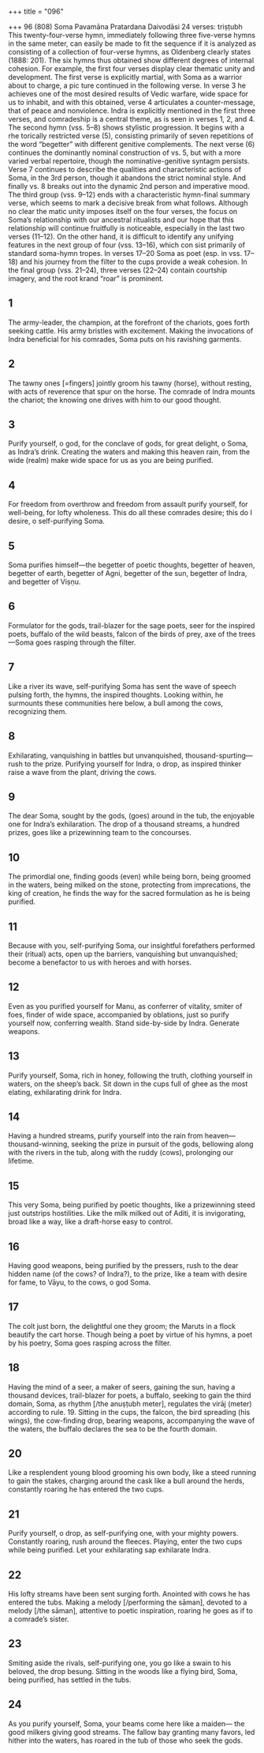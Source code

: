 +++
title = "096"

+++
96 (808) Soma Pavamāna
Pratardana Daivodāsi
24 verses: triṣṭubh
This twenty-four-verse hymn, immediately following three five-verse hymns in the  same meter, can easily be made to fit the sequence if it is analyzed as consisting of  a collection of four-verse hymns, as Oldenberg clearly states (1888: 201). The six  hymns thus obtained show different degrees of internal cohesion.
For example, the first four verses display clear thematic unity and development.  The first verse is explicitly martial, with Soma as a warrior about to charge, a pic ture continued in the following verse. In verse 3 he achieves one of the most desired  results of Vedic warfare, wide space for us to inhabit, and with this obtained, verse  4 articulates a counter-message, that of peace and nonviolence. Indra is explicitly  mentioned in the first three verses, and comradeship is a central theme, as is seen in  verses 1, 2, and 4.
The second hymn (vss. 5–8) shows stylistic progression. It begins with a rhe torically restricted verse (5), consisting primarily of seven repetitions of the word  “begetter” with different genitive complements. The next verse (6)  continues the  dominantly nominal construction of vs. 5, but with a more varied verbal repertoire,  though the nominative-genitive syntagm persists. Verse 7 continues to describe the  qualities and characteristic actions of Soma, in the 3rd person, though it abandons  the strict nominal style. And finally vs. 8 breaks out into the dynamic 2nd person  and imperative mood.
The third group (vss. 9–12) ends with a characteristic hymn-final summary verse,  which seems to mark a decisive break from what follows. Although no clear the matic unity imposes itself on the four verses, the focus on Soma’s relationship with  our ancestral ritualists and our hope that this relationship will continue fruitfully is  noticeable, especially in the last two verses (11–12). On the other hand, it is difficult  to identify any unifying features in the next group of four (vss. 13–16), which con sist primarily of standard soma-hymn tropes. In verses 17–20 Soma as poet (esp. in  vss. 17–18) and his journey from the filter to the cups provide a weak cohesion. In  the final group (vss. 21–24), three verses (22–24) contain courtship imagery, and the  root krand “roar” is prominent.
## 1
The army-leader, the champion, at the forefront of the chariots, goes  forth seeking cattle. His army bristles with excitement. Making the invocations of Indra beneficial for his comrades, Soma puts  on his ravishing garments.
## 2
The tawny ones [=fingers] jointly groom his tawny (horse), without  resting, with acts of reverence that spur on the horse.
The comrade of Indra mounts the chariot; the knowing one drives with  him to our good thought.
## 3
Purify yourself, o god, for the conclave of gods, for great delight, o  Soma, as Indra’s drink.
Creating the waters and making this heaven rain, from the wide (realm)  make wide space for us as you are being purified.
## 4
For freedom from overthrow and freedom from assault purify yourself,  for well-being, for lofty wholeness.
This do all these comrades desire; this do I desire, o self-purifying
Soma.
## 5
Soma purifies himself—the begetter of poetic thoughts, begetter of  heaven, begetter of earth,
begetter of Agni, begetter of the sun, begetter of Indra, and begetter  of Viṣṇu.
## 6
Formulator for the gods, trail-blazer for the sage poets, seer for the  inspired poets, buffalo of the wild beasts,
falcon of the birds of prey, axe of the trees—Soma goes rasping
through the filter.
## 7
Like a river its wave, self-purifying Soma has sent the wave of speech  pulsing forth, the hymns, the inspired thoughts.
Looking within, he surmounts these communities here below, a bull  among the cows, recognizing them.
## 8
Exhilarating, vanquishing in battles but unvanquished,
thousand-spurting—rush to the prize.
Purifying yourself for Indra, o drop, as inspired thinker raise a wave  from the plant, driving the cows.
## 9
The dear Soma, sought by the gods, (goes) around in the tub, the  enjoyable one for Indra’s exhilaration.
The drop of a thousand streams, a hundred prizes, goes like a
prizewinning team to the concourses.
## 10
The primordial one, finding goods (even) while being born, being  groomed in the waters, being milked on the stone,
protecting from imprecations, the king of creation, he finds the way for  the sacred formulation as he is being purified.
## 11
Because with you, self-purifying Soma, our insightful forefathers  performed their (ritual) acts,
open up the barriers, vanquishing but unvanquished; become a
benefactor to us with heroes and with horses.

## 12
Even as you purified yourself for Manu, as conferrer of vitality, smiter  of foes, finder of wide space, accompanied by oblations,
just so purify yourself now, conferring wealth. Stand side-by-side by  Indra. Generate weapons.
## 13
Purify yourself, Soma, rich in honey, following the truth, clothing  yourself in waters, on the sheep’s back.
Sit down in the cups full of ghee as the most elating, exhilarating drink  for Indra.
## 14
Having a hundred streams, purify yourself into the rain from heaven— thousand-winning, seeking the prize in pursuit of the gods,
bellowing along with the rivers in the tub, along with the ruddy (cows),  prolonging our lifetime.
## 15
This very Soma, being purified by poetic thoughts, like a prizewinning  steed just outstrips hostilities.
Like the milk milked out of Aditi, it is invigorating, broad like a way,  like a draft-horse easy to control.
## 16
Having good weapons, being purified by the pressers, rush to the dear  hidden name (of the cows? of Indra?),
to the prize, like a team with desire for fame, to Vāyu, to the cows, o  god Soma.
## 17
The colt just born, the delightful one they groom; the Maruts in a flock  beautify the cart horse.
Though being a poet by virtue of his hymns, a poet by his poetry, Soma  goes rasping across the filter.
## 18
Having the mind of a seer, a maker of seers, gaining the sun, having a  thousand devices, trail-blazer for poets,
a buffalo, seeking to gain the third domain, Soma, as rhythm
[/the anuṣṭubh meter], regulates the virāj (meter) according to rule. 19. Sitting in the cups, the falcon, the bird spreading (his wings), the  cow-finding drop, bearing weapons,
accompanying the wave of the waters, the buffalo declares the sea to be  the fourth domain.
## 20
Like a resplendent young blood grooming his own body, like a steed  running to gain the stakes,
charging around the cask like a bull around the herds, constantly  roaring he has entered the two cups.
## 21
Purify yourself, o drop, as self-purifying one, with your mighty powers.  Constantly roaring, rush around the fleeces.
Playing, enter the two cups while being purified. Let your exhilarating  sap exhilarate Indra.
## 22
His lofty streams have been sent surging forth. Anointed with cows he  has entered the tubs. Making a melody [/performing the sāman], devoted to a melody
[/the sāman], attentive to poetic inspiration, roaring he goes as if to a  comrade’s sister.
## 23
Smiting aside the rivals, self-purifying one, you go like a swain to his  beloved, the drop besung.
Sitting in the woods like a flying bird, Soma, being purified, has settled  in the tubs.
## 24
As you purify yourself, Soma, your beams come here like a maiden— the good milkers giving good streams.
The fallow bay granting many favors, led hither into the waters, has
roared in the tub of those who seek the gods.